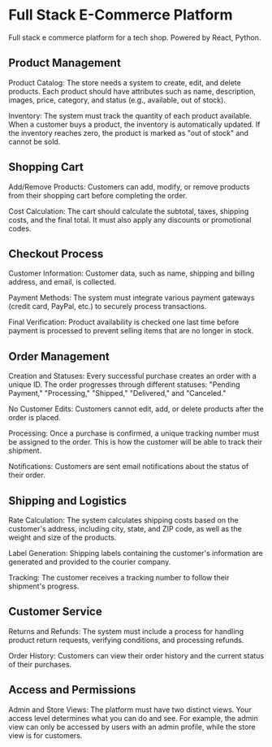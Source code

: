 # Full Stack E-Commerce Platform

Full stack e commerce platform for a tech shop.  Powered by React, Python. 

## Product Management
Product Catalog: The store needs a system to create, edit, and delete products. Each product should have attributes such as name, description, images, price, category, and status (e.g., available, out of stock).

Inventory: The system must track the quantity of each product available. When a customer buys a product, the inventory is automatically updated. If the inventory reaches zero, the product is marked as "out of stock" and cannot be sold.

## Shopping Cart
Add/Remove Products: Customers can add, modify, or remove products from their shopping cart before completing the order.

Cost Calculation: The cart should calculate the subtotal, taxes, shipping costs, and the final total. It must also apply any discounts or promotional codes.

## Checkout Process
Customer Information: Customer data, such as name, shipping and billing address, and email, is collected.

Payment Methods: The system must integrate various payment gateways (credit card, PayPal, etc.) to securely process transactions.

Final Verification: Product availability is checked one last time before payment is processed to prevent selling items that are no longer in stock.

## Order Management
Creation and Statuses: Every successful purchase creates an order with a unique ID. The order progresses through different statuses: "Pending Payment," "Processing," "Shipped," "Delivered," and "Canceled."

No Customer Edits: Customers cannot edit, add, or delete products after the order is placed.

Processing: Once a purchase is confirmed, a unique tracking number must be assigned to the order. This is how the customer will be able to track their shipment.

Notifications: Customers are sent email notifications about the status of their order.

## Shipping and Logistics
Rate Calculation: The system calculates shipping costs based on the customer's address, including city, state, and ZIP code, as well as the weight and size of the products.

Label Generation: Shipping labels containing the customer's information are generated and provided to the courier company.

Tracking: The customer receives a tracking number to follow their shipment's progress.

## Customer Service
Returns and Refunds: The system must include a process for handling product return requests, verifying conditions, and processing refunds.

Order History: Customers can view their order history and the current status of their purchases.

## Access and Permissions
Admin and Store Views: The platform must have two distinct views. Your access level determines what you can do and see. For example, the admin view can only be accessed by users with an admin profile, while the store view is for customers.
